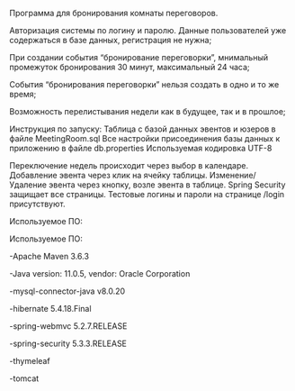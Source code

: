 Программа для бронирования комнаты переговоров.

Авторизация системы по логину и паролю. Данные пользователей уже содержаться в базе данных, регистрация не нужна;

При создании события “бронирование переговорки”, мнимальный промежуток бронирования 30 минут, максимальный 24 часа;

События “бронирования переговорки” нельзя создать в одно и то же время;

Возможность перелистывания недели как в будущее, так и в прошлое;



Инструкция по запуску:
Таблица с базой данных эвентов и юзеров в файле MeetingRoom.sql
Все настройки присоединения базы данных к приложению в файле db.properties
Используемая кодировка UTF-8

Переключение недель происходит через выбор в календаре.
Добавление эвента через клик на ячейку таблицы.
Изменение/Удаление эвента через кнопку, возле эвента в таблице.
Spring Security защищает все страницы. Тестовые логины и пароли на странице /login присутствуют.



Используемое ПО:

Используемое ПО:

-Apache Maven 3.6.3

-Java version: 11.0.5, vendor: Oracle Corporation 

-mysql-connector-java v8.0.20

-hibernate 5.4.18.Final

-spring-webmvc 5.2.7.RELEASE

-spring-security 5.3.3.RELEASE

-thymeleaf

-tomcat
